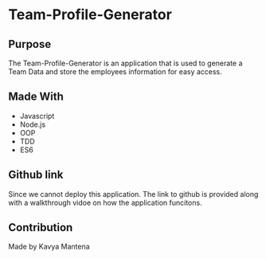 # Team-Profile-Generator


## Purpose
The Team-Profile-Generator is an application that is used to generate a Team Data and store the employees information for easy access.

## Made With
* Javascript
* Node.js
* OOP
* TDD
* ES6

## Github link
Since we cannot deploy this application. The link to github is provided along with a walkthrough vidoe on how the application funcitons.


## Contribution
Made by Kavya Mantena